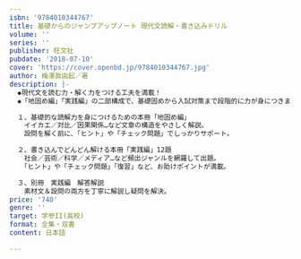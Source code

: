 ```yaml
---
isbn: '9784010344767'
title: 基礎からのジャンプアップノート 現代文読解・書き込みドリル
volume: ''
series: ''
publisher: 旺文社
pubdate: '2018-07-10'
cover: 'https://cover.openbd.jp/9784010344767.jpg'
author: 梅澤眞由起／著
description: |-
  ◆現代文を読む力・解く力をつける工夫を満載！
  ◆「地固め編」「実践編」の二部構成で、基礎固めから入試対策まで段階的に力が身につきます。

  １、基礎的な読解力を身につけるための本冊「地固め編」
  　イイカエ／対比／因果関係…など文章の構造をやさしく解説。
  　設問を解く前に、「ヒント」や「チェック問題」でしっかりサポート。

  ２、書き込んでどんどん解ける本冊「実践編」12題
  　社会／芸術／科学／メディア…など頻出ジャンルを網羅して出題。
  　「ヒント」や「チェック問題」「復習」など、お助けポイントが満載。

  ３、別冊　実践編　解答解説
  　素材文＆設問の両方を丁寧に解説し疑問を解決。
price: '740'
genre: ''
target: 学参II(高校)
format: 全集・双書
content: 日本語

---
```


